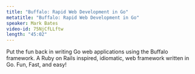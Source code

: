 ```yaml
---
title: "Buffalo: Rapid Web Development in Go"
metatitle: "Buffalo: Rapid Web Development in Go"
speaker: Mark Bates
video-id: 75NjCfLLftw
length: "45:02"
---
```

Put the fun back in writing Go web applications using the Buffalo framework. A Ruby on Rails inspired, idiomatic, web framework written in Go. Fun, Fast, and easy! 
